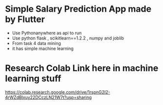# Simple Salary Prediction App made by Flutter

- Use Pythonanywhere as api to run
- Use python flask , scikitlearn==1.2.2 , numpy and joblib
- From task 4 data mining
- it has simple machine learning

# Research Colab Link here in machine learning stuff
https://colab.research.google.com/drive/1rspnG2I2-4rWZdBlxuy22DCczLN21W7t?usp=sharing

